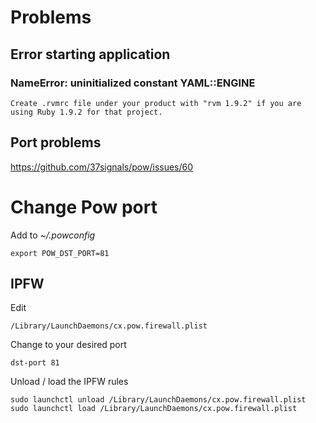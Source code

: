 # Problems

## Error starting application

### NameError: uninitialized constant YAML::ENGINE

    Create .rvmrc file under your product with "rvm 1.9.2" if you are using Ruby 1.9.2 for that project.

## Port problems

https://github.com/37signals/pow/issues/60

# Change Pow port

Add to _~/.powconfig_

    export POW_DST_PORT=81

## IPFW

Edit

    /Library/LaunchDaemons/cx.pow.firewall.plist
    
Change to your desired port

    dst-port 81

Unload / load the IPFW rules

    sudo launchctl unload /Library/LaunchDaemons/cx.pow.firewall.plist
    sudo launchctl load /Library/LaunchDaemons/cx.pow.firewall.plist
